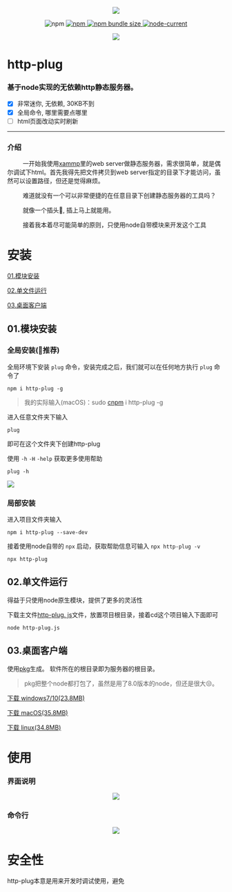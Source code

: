 <p align="center">
<img src="https://cdn.jsdelivr.net/gh/renzhezhilu/http-plug/psd/logo/logo.svg">
</p>

<p align="center">
<img alt="npm" src="https://img.shields.io/npm/v/http-plug?color=eeb930&logo=npm&style=flat-square">
<a href="https://www.npmjs.com/package/http-plug">
<img alt="npm" src="https://cdn.jsdelivr.net/gh/renzhezhilu/http-plug/psd/tab/size.svg">
<img alt="npm bundle size" src="https://cdn.jsdelivr.net/gh/renzhezhilu/http-plug/psd/tab/ver.svg">

</a>

<a href="#03.桌面客户端">

<img alt="node-current" src="https://cdn.jsdelivr.net/gh/renzhezhilu/http-plug/psd/tab/platform.svg">
</a>
</p>


<p align="center">
<img src="https://cdn.jsdelivr.net/gh/renzhezhilu/http-plug/psd/http-plug-newui.png">
</p>



<h1>http-plug</h1>

<h3 >基于node实现的无依赖http静态服务器。</h3>

- [x] 非常迷你, 无依赖, 30KB不到
- [x] 全局命令, 哪里需要点哪里
- [ ] html页面改动实时刷新

---
### 介绍

&emsp; &emsp; 一开始我使用[xammp](https://www.apachefriends.org/)里的web server做静态服务器，需求很简单，就是偶尔调试下html。首先我得先把文件拷贝到web server指定的目录下才能访问，虽然可以设置路径，但还是觉得麻烦。

        

&emsp; &emsp; 难道就没有一个可以非常便捷的在任意目录下创建静态服务器的工具吗？

&emsp; &emsp; 就像一个插头🔌, 插上马上就能用。

&emsp; &emsp; 接着我本着尽可能简单的原则，只使用node自带模块来开发这个工具


 

# 安装

[01.模块安装](#01.模块安装)

[02.单文件运行](#02.单文件运行)

[03.桌面客户端](#03.桌面客户端)

## 01.模块安装

### 全局安装(🚀推荐)

全局环境下安装 `plug` 命令，安装完成之后，我们就可以在任何地方执行 `plug` 命令了
``` 
npm i http-plug -g
```

> 我的实际输入(macOS)：sudo [cnpm](https://developer.aliyun.com/mirror/NPM?from=tnpm) i http-plug -g

进入任意文件夹下输入

``` 
plug
```

即可在这个文件夹下创建http-plug

使用 `-h`  `-H`  `-help` 获取更多使用帮助

``` 
plug -h
```

<img src="https://cdn.jsdelivr.net/gh/renzhezhilu/http-plug/psd/http-plug-demo.gif">


### 局部安装

进入项目文件夹输入

``` 
npm i http-plug --save-dev
```

接着使用node自带的 `npx` 启动，获取帮助信息可输入 `npx http-plug -v` 

``` 
npx http-plug
```

## 02.单文件运行

得益于只使用node原生模块，提供了更多的灵活性

下载主文件[http-plug. js](https://cdn.jsdelivr.net/gh/renzhezhilu/http-plug/http-plug.js)文件，放置项目根目录，接着cd这个项目输入下面即可

``` 
node http-plug.js
```

## 03.桌面客户端
使用[pkg](https://github.com/vercel/pkg)生成。
软件所在的根目录即为服务器的根目录。

> pkg把整个node都打包了，虽然是用了8.0版本的node，但还是很大😒。

[下载 windows7/10(23.8MB)](https://cdn.jsdelivr.net/gh/renzhezhilu/http-plug/pkg/dist/http-plug-win.exe)

[下载 macOS(35.8MB)](https://cdn.jsdelivr.net/gh/renzhezhilu/http-plug/pkg/dist/http-plug-macos)

[下载 linux(34.8MB)](https://cdn.jsdelivr.net/gh/renzhezhilu/http-plug/pkg/dist/http-plug-linux)

# 使用
### 界面说明
<p align="center">
<img src="https://cdn.jsdelivr.net/gh/renzhezhilu/http-plug/psd/http-plug-UI-what.png">
</p>

### 命令行

<p align="center">
<img src="https://cdn.jsdelivr.net/gh/renzhezhilu/http-plug/psd/shell.png">
</p>

# 安全性
http-plug本意是用来开发时调试使用，避免
